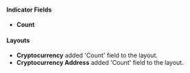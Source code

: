 
#### Indicator Fields
- **Count**

#### Layouts
- **Cryptocurrency**
   added 'Count' field to the layout.
- **Cryptocurrency Address**
   added 'Count' field to the layout.